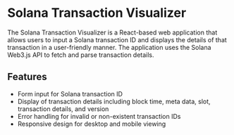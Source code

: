 # Solana Transaction Visualizer

The Solana Transaction Visualizer is a React-based web application that allows users to input a Solana transaction ID and displays the details of that transaction in a user-friendly manner. The application uses the Solana Web3.js API to fetch and parse transaction details. 
## Features

- Form input for Solana transaction ID
- Display of transaction details including block time, meta data, slot, transaction details, and version
- Error handling for invalid or non-existent transaction IDs
- Responsive design for desktop and mobile viewing

